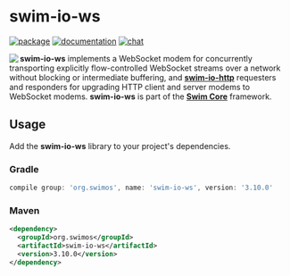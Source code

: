 # swim-io-ws

[![package](https://img.shields.io/maven-central/v/org.swimos/swim-util?label=maven)](https://mvnrepository.com/artifact/org.swimos/swim-io-ws)
[![documentation](https://img.shields.io/badge/doc-JavaDoc-blue.svg)](https://docs.swimos.org/java/latest/swim.io.ws/module-summary.html)
[![chat](https://img.shields.io/badge/chat-Gitter-green.svg)](https://gitter.im/swimos/community)

<a href="https://www.swimos.org"><img src="https://docs.swimos.org/readme/marlin-blue.svg" align="left"></a>

**swim-io-ws** implements a WebSocket modem for concurrently transporting
explicitly flow-controlled WebSocket streams over a network without blocking
or intermediate buffering, and
[**swim-io-http**](https://github.com/swimos/swim/tree/master/swim-system-java/swim-core-java/swim.io.http)
requesters and responders for upgrading HTTP client and server modems to
WebSocket modems.  **swim-io-ws** is part of the
[**Swim Core**](https://github.com/swimos/swim/tree/master/swim-system-java/swim-core-java) framework.

## Usage

Add the **swim-io-ws** library to your project's dependencies.

### Gradle

```groovy
compile group: 'org.swimos', name: 'swim-io-ws', version: '3.10.0'
```

### Maven

```xml
<dependency>
  <groupId>org.swimos</groupId>
  <artifactId>swim-io-ws</artifactId>
  <version>3.10.0</version>
</dependency>
```
